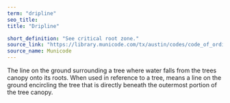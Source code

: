 ```yaml
---
term: "dripline"
seo_title: 
title: "Dripline"

short_definition: "See critical root zone."
source_link: "https://library.municode.com/tx/austin/codes/code_of_ordinances?nodeId=TIT25LADE_CH25-1GEREPR_ART2DEME_S25-1-21DE"
source_name: Municode
---
```

The line on the ground surrounding a tree where water falls from the trees canopy onto its roots.
When used in reference to a tree, means a line on the ground encircling the tree that is directly beneath the outermost portion of the tree canopy.
